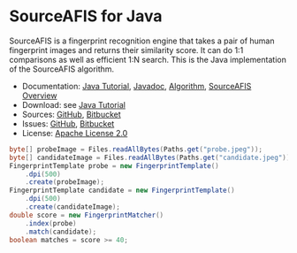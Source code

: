 # SourceAFIS for Java #

SourceAFIS is a fingerprint recognition engine that takes a pair of human fingerprint images and returns their similarity score.
It can do 1:1 comparisons as well as efficient 1:N search. This is the Java implementation of the SourceAFIS algorithm.

* Documentation: [Java Tutorial](https://sourceafis.machinezoo.com/java), [Javadoc](https://sourceafis.machinezoo.com/javadoc/com/machinezoo/sourceafis/package-summary.html), [Algorithm](https://sourceafis.machinezoo.com/algorithm), [SourceAFIS Overview](https://sourceafis.machinezoo.com/)
* Download: see [Java Tutorial](https://sourceafis.machinezoo.com/java)
* Sources: [GitHub](https://github.com/robertvazan/sourceafis-java), [Bitbucket](https://bitbucket.org/robertvazan/sourceafis-java)
* Issues: [GitHub](https://github.com/robertvazan/sourceafis-java/issues), [Bitbucket](https://bitbucket.org/robertvazan/sourceafis-java/issues)
* License: [Apache License 2.0](https://www.apache.org/licenses/LICENSE-2.0)

```java
byte[] probeImage = Files.readAllBytes(Paths.get("probe.jpeg"));
byte[] candidateImage = Files.readAllBytes(Paths.get("candidate.jpeg"));
FingerprintTemplate probe = new FingerprintTemplate()
	.dpi(500)
	.create(probeImage);
FingerprintTemplate candidate = new FingerprintTemplate()
	.dpi(500)
	.create(candidateImage);
double score = new FingerprintMatcher()
	.index(probe)
	.match(candidate);
boolean matches = score >= 40;
```
